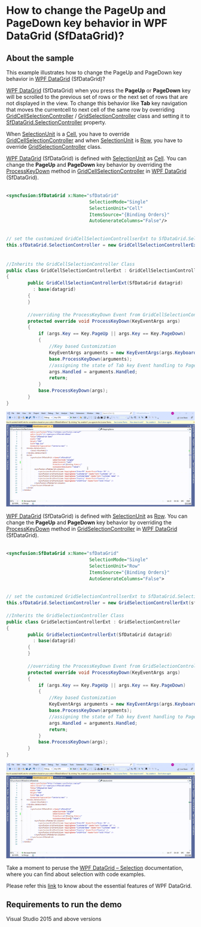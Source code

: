 # How to change the PageUp and PageDown key behavior in WPF DataGrid (SfDataGrid)?

## About the sample
This example illustrates how to change the PageUp and PageDown key behavior in [WPF DataGrid](https://www.syncfusion.com/wpf-controls/datagrid) (SfDataGrid)?

[WPF DataGrid](https://www.syncfusion.com/wpf-controls/datagrid) (SfDataGrid) when you press the **PageUp** or **PageDown** key will be scrolled to the previous set of rows or the next set of rows that are not displayed in the view. To change this behavior like **Tab** key navigation that moves the currentcell to next cell of the same row by overriding [GridCellSelectionController](https://help.syncfusion.com/cr/wpf/Syncfusion.UI.Xaml.Grid.GridCellSelectionController.html) / [GridSelectionController](https://help.syncfusion.com/cr/wpf/Syncfusion.UI.Xaml.Grid.GridSelectionController.html) class and setting it to [SfDataGrid.SelectionController](https://help.syncfusion.com/cr/wpf/Syncfusion.UI.Xaml.Grid.SfDataGrid.html#Syncfusion_UI_Xaml_Grid_SfDataGrid_SelectionController) property.

When [SelectionUnit](https://help.syncfusion.com/cr/wpf/Syncfusion.UI.Xaml.Grid.SfDataGrid.html#Syncfusion_UI_Xaml_Grid_SfDataGrid_SelectionUnit) is a [Cell](https://help.syncfusion.com/cr/wpf/Syncfusion.UI.Xaml.Grid.GridSelectionUnit.html), you have to override [GridCellSelectionController](https://help.syncfusion.com/cr/wpf/Syncfusion.UI.Xaml.Grid.GridCellSelectionController.html) and when [SelectionUnit](https://help.syncfusion.com/cr/wpf/Syncfusion.UI.Xaml.Grid.SfDataGrid.html#Syncfusion_UI_Xaml_Grid_SfDataGrid_SelectionUnit) is [Row](https://help.syncfusion.com/cr/wpf/Syncfusion.UI.Xaml.Grid.GridSelectionUnit.html), you have to override [GridSelectionController](https://help.syncfusion.com/cr/wpf/Syncfusion.UI.Xaml.Grid.GridSelectionController.html) class.

[WPF DataGrid](https://www.syncfusion.com/wpf-controls/datagrid) (SfDataGrid) is defined with [SelectionUnit](https://help.syncfusion.com/cr/wpf/Syncfusion.UI.Xaml.Grid.SfDataGrid.html#Syncfusion_UI_Xaml_Grid_SfDataGrid_SelectionUnit) as [Cell](https://help.syncfusion.com/cr/wpf/Syncfusion.UI.Xaml.Grid.GridSelectionUnit.html). You can change the **PageUp** and **PageDown** key behavior by overriding the [ProcessKeyDown](https://help.syncfusion.com/cr/wpf/Syncfusion.UI.Xaml.Grid.GridCellSelectionController.html#Syncfusion_UI_Xaml_Grid_GridCellSelectionController_ProcessKeyDown_System_Windows_Input_KeyEventArgs_) method in [GridCellSelectionController](https://help.syncfusion.com/cr/wpf/Syncfusion.UI.Xaml.Grid.GridCellSelectionController.html) in [WPF DataGrid](https://www.syncfusion.com/wpf-controls/datagrid) (SfDataGrid).

```XML

<syncfusion:SfDataGrid x:Name="sfDataGrid"  
                               SelectionMode="Single"
                               SelectionUnit="Cell"                              
                               ItemsSource="{Binding Orders}"
                               AutoGenerateColumns="False"/>

```

```C#

// set the customized GridCellSelectionControllserExt to SfDataGrid.SelectionController when CellSelection applied in SfDataGrid
this.sfDataGrid.SelectionController = new GridCellSelectionControllerExt(sfDataGrid);


//Inherits the GridCellSelectionController Class
public class GridCellSelectionControllerExt : GridCellSelectionController
{
        public GridCellSelectionControllerExt(SfDataGrid datagrid)
          : base(datagrid)
        {
        }

        //overriding the ProcessKeyDown Event from GridCellSelectionController base class
        protected override void ProcessKeyDown(KeyEventArgs args)
        {
            if (args.Key == Key.PageUp || args.Key == Key.PageDown)
            {
                //Key based Customization 
                KeyEventArgs arguments = new KeyEventArgs(args.KeyboardDevice, args.InputSource, args.Timestamp, Key.Tab) { RoutedEvent = args.RoutedEvent };
                base.ProcessKeyDown(arguments);
                //assigning the state of Tab key Event handling to PageUp and PageDown key
                args.Handled = arguments.Handled;
                return;
            }
            base.ProcessKeyDown(args);
        }
}

```

![PageUp and PageDown key customization when Cell selection applied in SfDataGrid](CellSelectionAppliedCase.gif)

[WPF DataGrid](https://www.syncfusion.com/wpf-controls/datagrid) (SfDataGrid) is defined with [SelectionUnit](https://help.syncfusion.com/cr/wpf/Syncfusion.UI.Xaml.Grid.SfDataGrid.html#Syncfusion_UI_Xaml_Grid_SfDataGrid_SelectionUnit) as [Row](https://help.syncfusion.com/cr/wpf/Syncfusion.UI.Xaml.Grid.GridSelectionUnit.html). You can change the **PageUp** and **PageDown** key behavior by overriding the [ProcessKeyDown](https://help.syncfusion.com/cr/wpf/Syncfusion.UI.Xaml.Grid.GridSelectionController.html#Syncfusion_UI_Xaml_Grid_GridSelectionController_ProcessKeyDown_System_Windows_Input_KeyEventArgs_) method in [GridSelectionController](https://help.syncfusion.com/cr/wpf/Syncfusion.UI.Xaml.Grid.GridSelectionController.html) in [WPF DataGrid](https://www.syncfusion.com/wpf-controls/datagrid) (SfDataGrid).

```XML

<syncfusion:SfDataGrid x:Name="sfDataGrid"  
                               SelectionMode="Single"
                               SelectionUnit="Row"                              
                               ItemsSource="{Binding Orders}"
                               AutoGenerateColumns="False">

```

```C#

// set the customized GridSelectionControllserExt to SfDataGrid.SelectionController when RowSelection applied in SfDataGrid
this.sfDataGrid.SelectionController = new GridSelectionControllerExt(sfDataGrid);

//Inherits the GridSelectionController Class
public class GridSelectionControllerExt : GridSelectionController
{
        public GridSelectionControllerExt(SfDataGrid datagrid)
          : base(datagrid)
        {
        }

        //overriding the ProcessKeyDown Event from GridSelectionController base class
        protected override void ProcessKeyDown(KeyEventArgs args)
        {
            if (args.Key == Key.PageUp || args.Key == Key.PageDown)
            {
                //Key based Customization 
                KeyEventArgs arguments = new KeyEventArgs(args.KeyboardDevice, args.InputSource, args.Timestamp, Key.Tab) { RoutedEvent = args.RoutedEvent };
                base.ProcessKeyDown(arguments);
                //assigning the state of Tab key Event handling to PageUp and PageDown key
                args.Handled = arguments.Handled;
                return;
            }
            base.ProcessKeyDown(args);
        }
}

```

![PageUp and PageDown key customization when Row selection applied in SfDataGrid](RowSelectionAppliedCase.gif)

Take a moment to peruse the [WPF DataGrid – Selection](https://help.syncfusion.com/wpf/datagrid/selection) documentation, where you can find about selection with code examples.

Please refer this [link](https://www.syncfusion.com/wpf-controls/datagrid) to know about the essential features of WPF DataGrid.

## Requirements to run the demo
Visual Studio 2015 and above versions

